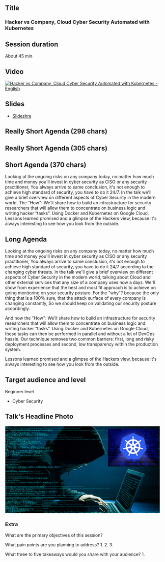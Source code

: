 ## Title
### Hacker vs Company, Cloud Cyber Security Automated with Kubernetes

## Session duration

About 45 min

## Video

[![Hacker vs Company, Cloud Cyber Security Automated with Kubernetes - English](http://img.youtube.com/vi/WiopVoPGvmA/0.jpg)](https://www.youtube.com/watch?v=WiopVoPGvmA)


## Slides

- [Slideshre]()


## Really Short Agenda (298 chars)




## Really Short Agenda (305 chars)



## Short Agenda (370 chars)

Looking at the ongoing risks on any company today, no matter how much time and money you'll invest in cyber security as CISO or any security practitioner, You always arrive to same conclusion, it's not enough to achieve high standard of security, you have to do it 24/7.
In the talk we'll give a brief overview on different aspects of Cyber Security in the modern world.
The "How": We'll share how to build an infrastructure for security researchers that will allow them to concentrate on business logic and writing hacker “tasks”. Using Docker and Kubernetes on Google Cloud.
Lessons learned promised and a glimpse of the Hackers view, because it's always interesting to see how you look from the outside.


## Long Agenda

Looking at the ongoing risks on any company today, no matter how much time and money you'll invest in cyber security as CISO or any security practitioner, 
You always arrive to same conclusion, it's not enough to achieve high standard of security, you have to do it 24/7 according to the changing cyber threats. 
In the talk we'll give a brief overview on different aspects of Cyber Security in the modern world, talking about Cloud and other external services that any size of a company uses now a days. 
We'll show from experience that the best and most fit approach is to achieve on going monitoring on your security posture. 
For the "why"? because the only thing that is a 100% sure, that the attack surface of every company is changing constantly, So we should keep on validating our security posture accordingly.

And now the "How": We'll share how to build an infrastructure for security researchers that will allow them to concentrate on business logic and writing hacker “tasks”. 
Using Docker and Kubernetes on Google Cloud, these tasks can then be performed in parallel and without a lot of DevOps hassle. 
Our technique removes two common barriers: first, long and risky deployment processes and second, low transparency within the production system.

Lessons learned promised and a glimpse of the Hackers view, because it's always interesting to see how you look from the outside.

## Target audience and level


Beginner level

- Cyber Security

## Talk's Headline Photo

![alt text](photos/Hacker-Kubernetes.png "Cyber Cyber Cyber")


### Extra

What are the primary objectives of this session?


What pain points are you planning to address?
1. 
2. 
3. 


What three to five takeaways would you share with your audience?
1. 


